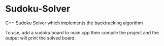 # Sudoku-Solver
C++ Sudoku Solver which implements the backtracking algorithm

To use, add a sudoku board to main.cpp then compile the project and the output will print the solved board.
